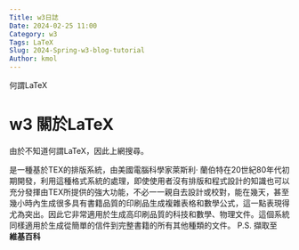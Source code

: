 ```yaml
---
Title: w3日誌
Date: 2024-02-25 11:00
Category: w3
Tags: LaTeX
Slug: 2024-Spring-w3-blog-tutorial
Author: kmol
---
```


何謂LaTeX

<!-- PELICAN_END_SUMMARY -->

# w3 關於LaTeX

由於不知道何謂LaTeX，因此上網搜尋。

是一種基於TEX的排版系統，由美國電腦科學家萊斯利·
蘭伯特在20世紀80年代初期開發，利用這種格式系統的處理，即使使用者沒有排版和程式設計的知識也可以充分發揮由TEX所提供的強大功能，不必一一親自去設計或校對，能在幾天，甚至幾小時內生成很多具有書籍品質的印刷品生成複雜表格和數學公式，這一點表現得尤為突出。因此它非常適用於生成高印刷品質的科技和數學、物理文件。這個系統同樣適用於生成從簡單的信件到完整書籍的所有其他種類的文件。
P.S. 擷取至　**維基百科**
